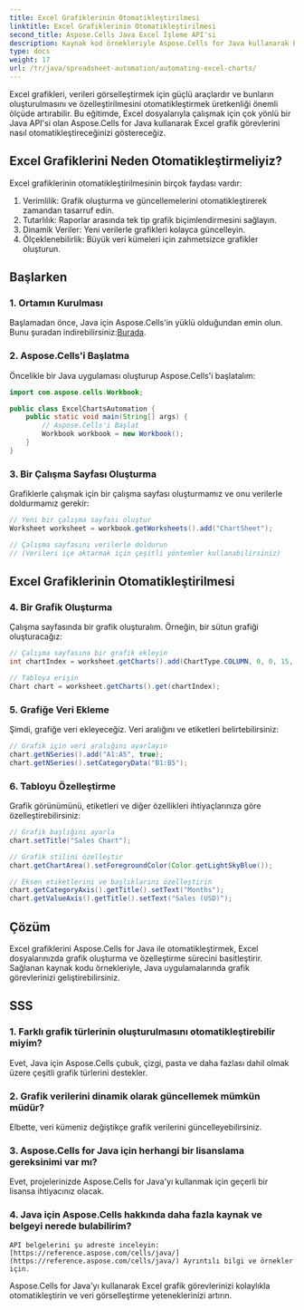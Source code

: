 ```yaml
---
title: Excel Grafiklerinin Otomatikleştirilmesi
linktitle: Excel Grafiklerinin Otomatikleştirilmesi
second_title: Aspose.Cells Java Excel İşleme API'si
description: Kaynak kod örnekleriyle Aspose.Cells for Java kullanarak Excel grafik oluşturma ve özelleştirmeyi nasıl otomatikleştireceğinizi keşfedin. Grafik görevlerinizi kolaylaştırın.
type: docs
weight: 17
url: /tr/java/spreadsheet-automation/automating-excel-charts/
---
```


Excel grafikleri, verileri görselleştirmek için güçlü araçlardır ve bunların oluşturulmasını ve özelleştirilmesini otomatikleştirmek üretkenliği önemli ölçüde artırabilir. Bu eğitimde, Excel dosyalarıyla çalışmak için çok yönlü bir Java API'si olan Aspose.Cells for Java kullanarak Excel grafik görevlerini nasıl otomatikleştireceğinizi göstereceğiz.

## Excel Grafiklerini Neden Otomatikleştirmeliyiz?

Excel grafiklerinin otomatikleştirilmesinin birçok faydası vardır:

1. Verimlilik: Grafik oluşturma ve güncellemelerini otomatikleştirerek zamandan tasarruf edin.
2. Tutarlılık: Raporlar arasında tek tip grafik biçimlendirmesini sağlayın.
3. Dinamik Veriler: Yeni verilerle grafikleri kolayca güncelleyin.
4. Ölçeklenebilirlik: Büyük veri kümeleri için zahmetsizce grafikler oluşturun.

## Başlarken

### 1. Ortamın Kurulması

Başlamadan önce, Java için Aspose.Cells'in yüklü olduğundan emin olun. Bunu şuradan indirebilirsiniz:[Burada](https://releases.aspose.com/cells/java/).

### 2. Aspose.Cells'i Başlatma

Öncelikle bir Java uygulaması oluşturup Aspose.Cells'i başlatalım:

```java
import com.aspose.cells.Workbook;

public class ExcelChartsAutomation {
    public static void main(String[] args) {
        // Aspose.Cells'i Başlat
        Workbook workbook = new Workbook();
    }
}
```

### 3. Bir Çalışma Sayfası Oluşturma

Grafiklerle çalışmak için bir çalışma sayfası oluşturmamız ve onu verilerle doldurmamız gerekir:

```java
// Yeni bir çalışma sayfası oluştur
Worksheet worksheet = workbook.getWorksheets().add("ChartSheet");

// Çalışma sayfasını verilerle doldurun
// (Verileri içe aktarmak için çeşitli yöntemler kullanabilirsiniz)
```

## Excel Grafiklerinin Otomatikleştirilmesi

### 4. Bir Grafik Oluşturma

Çalışma sayfasında bir grafik oluşturalım. Örneğin, bir sütun grafiği oluşturacağız:

```java
// Çalışma sayfasına bir grafik ekleyin
int chartIndex = worksheet.getCharts().add(ChartType.COLUMN, 0, 0, 15, 5);

// Tabloya erişin
Chart chart = worksheet.getCharts().get(chartIndex);
```

### 5. Grafiğe Veri Ekleme

Şimdi, grafiğe veri ekleyeceğiz. Veri aralığını ve etiketleri belirtebilirsiniz:

```java
// Grafik için veri aralığını ayarlayın
chart.getNSeries().add("A1:A5", true);
chart.getNSeries().setCategoryData("B1:B5");
```

### 6. Tabloyu Özelleştirme

Grafik görünümünü, etiketleri ve diğer özellikleri ihtiyaçlarınıza göre özelleştirebilirsiniz:

```java
// Grafik başlığını ayarla
chart.setTitle("Sales Chart");

// Grafik stilini özelleştir
chart.getChartArea().setForegroundColor(Color.getLightSkyBlue());

// Eksen etiketlerini ve başlıklarını özelleştirin
chart.getCategoryAxis().getTitle().setText("Months");
chart.getValueAxis().getTitle().setText("Sales (USD)");
```

## Çözüm

Excel grafiklerini Aspose.Cells for Java ile otomatikleştirmek, Excel dosyalarınızda grafik oluşturma ve özelleştirme sürecini basitleştirir. Sağlanan kaynak kodu örnekleriyle, Java uygulamalarında grafik görevlerinizi geliştirebilirsiniz.

## SSS

### 1. Farklı grafik türlerinin oluşturulmasını otomatikleştirebilir miyim?
   Evet, Java için Aspose.Cells çubuk, çizgi, pasta ve daha fazlası dahil olmak üzere çeşitli grafik türlerini destekler.

### 2. Grafik verilerini dinamik olarak güncellemek mümkün müdür?
   Elbette, veri kümeniz değiştikçe grafik verilerini güncelleyebilirsiniz.

### 3. Aspose.Cells for Java için herhangi bir lisanslama gereksinimi var mı?
   Evet, projelerinizde Aspose.Cells for Java'yı kullanmak için geçerli bir lisansa ihtiyacınız olacak.

### 4. Java için Aspose.Cells hakkında daha fazla kaynak ve belgeyi nerede bulabilirim?
    API belgelerini şu adreste inceleyin:[https://reference.aspose.com/cells/java/](https://reference.aspose.com/cells/java/) Ayrıntılı bilgi ve örnekler için.

Aspose.Cells for Java'yı kullanarak Excel grafik görevlerinizi kolaylıkla otomatikleştirin ve veri görselleştirme yeteneklerinizi artırın.